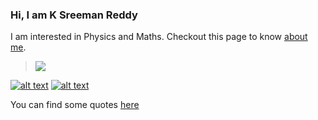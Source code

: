 ### Hi, I am **K Sreeman Reddy**
I am interested in Physics and Maths. Checkout this page to know [about me](http://iamsreeman.github.io/about).

> <img src="https://render.githubusercontent.com/render/math?math=G_{\mu\nu}%2B\Lambda g_{\mu\nu}=\dfrac{8\pi G}{c^4}T_{\mu\nu}">

<!-- display the social media buttons in your README -->

[![alt text][1.1]][1]
[![alt text][2.1]][2]
<img src="https://www.flaticon.com/svg/static/icons/svg/25/25670.svg (stack icon)" width="10" height="10"/>

[1.1]: http://i.imgur.com/P3YfQoD.png (facebook icon with padding)
[2.1]: https://www.flaticon.com/svg/static/icons/svg/25/25670.svg (stack icon)

<!-- icons without padding -->

[1.2]: http://i.imgur.com/fep1WsG.png (facebook icon without padding)
[2.2]: https://www.flaticon.com/svg/static/icons/svg/25/25670.svg (stack icon)

[1]: http://www.facebook.com/iamsreeman
[2]: https://physics.stackexchange.com/users/264772/kasi-reddy-sreeman-reddy
[3]: mailto:sreemanmohanreddy@gmail.com

You can find some quotes [here](http://iamsreeman.github.io/quotes)
